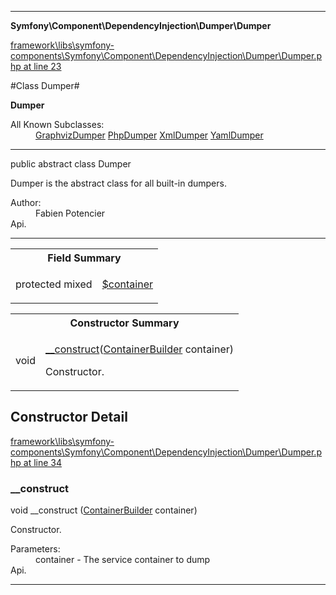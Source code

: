 

- - -

**Symfony\Component\DependencyInjection\Dumper\Dumper**


<a href="https://github.com/JeyDotC/Hirudo/blob/master/framework/libs/symfony-components/Symfony/Component/DependencyInjection/Dumper/Dumper.php#L23" >framework\libs\symfony-components\Symfony\Component\DependencyInjection\Dumper\Dumper.php at line 23</a>

#Class Dumper#

**Dumper**


<dl>
<dt>All Known Subclasses:</dt>
<dd><a href="https://github.com/JeyDotC/Hirudo-docs/blob/master/symfony/component/dependencyinjection/dumper/GraphvizDumper.md">GraphvizDumper</a> <a href="https://github.com/JeyDotC/Hirudo-docs/blob/master/symfony/component/dependencyinjection/dumper/PhpDumper.md">PhpDumper</a> <a href="https://github.com/JeyDotC/Hirudo-docs/blob/master/symfony/component/dependencyinjection/dumper/XmlDumper.md">XmlDumper</a> <a href="https://github.com/JeyDotC/Hirudo-docs/blob/master/symfony/component/dependencyinjection/dumper/YamlDumper.md">YamlDumper</a> </dd>
</dl>



- - -

<p class="signature"><span class='k'>public abstract  class</span> <span class='nx'>Dumper</span></p>

<div class="comment" id="overview_description"><p>Dumper is the abstract class for all built-in dumpers.</p></div>

<dl>
<dt>Author:</dt>
<dd>Fabien Potencier <fabien@symfony.com></dd>
<dt>Api.</dt>
</dl>


- - -



<table id="summary_field">
<tr><th colspan="2">Field Summary</th></tr>
<tr>
<td><span class='k'>protected </span> <span class='nx'>mixed</span></td>
<td class="description"><p class="name" ><a href="#container"> $container</a>
                                </p></td>
</tr>
</table>

<table id="summary_constructor">
<tr><th colspan="2">Constructor Summary</th></tr>
<tr>
<td><span class='k'></span> <span class='nx'>void</span></td>
<td class="description"><p class="name"><a href="#__construct">__construct</a>(<a href="https://github.com/JeyDotC/Hirudo/blob/master/symfony/component/dependencyinjection/ContainerBuilder.md">ContainerBuilder</a> container)</p><p class="description">Constructor.</p></td>
</tr>
</table>

<h2 id="detail_method">Constructor Detail</h2>

<a href="https://github.com/JeyDotC/Hirudo/blob/master/framework/libs/symfony-components/Symfony/Component/DependencyInjection/Dumper/Dumper.php#L34" >framework\libs\symfony-components\Symfony\Component\DependencyInjection\Dumper\Dumper.php at line 34</a>

<h3 id="__construct">__construct</h3>
<span class='k'></span> <span class='nx'>void</span> <span class='nf'>__construct</span> (<a href="https://github.com/JeyDotC/Hirudo/blob/master/symfony/component/dependencyinjection/ContainerBuilder.md">ContainerBuilder</a> container)

<div class="details">
<p>Constructor.</p><dl>
<dt>Parameters:</dt>
<dd>container - The service container to dump</dd>
<dt>Api.</dt>
</dl>

</div>

- - -

